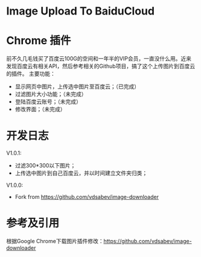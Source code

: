 Image Upload To BaiduCloud
==================

Chrome 插件
==================

前不久几毛钱买了百度云100G的空间和一年半的VIP会员，一直没什么用。近来发现百度云有相关API，然后参考相关的Github项目，搞了这个上传图片到百度云的插件。
主要功能：
- 显示网页中图片，上传选中图片至百度云；（已完成）
- 过滤图片大小功能；（未完成）
- 登陆百度云账号；（未完成）
- 修改界面；（未完成）



开发日志
==================

V1.0.1:
- 过滤300*300以下图片；
- 上传选中图片到自己百度云，并以时间建立文件夹归类；

V1.0.0:
- Fork from https://github.com/vdsabev/image-downloader



参考及引用
==================

根据Google Chrome下载图片插件修改：https://github.com/vdsabev/image-downloader